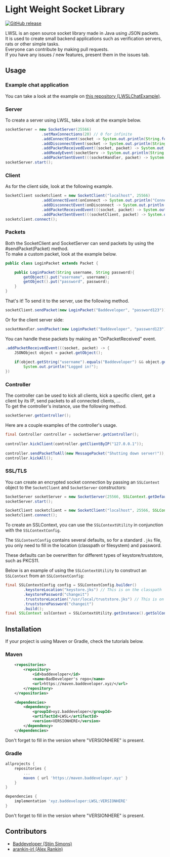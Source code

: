 # Light Weight Socket Library  
[![GitHub release](https://img.shields.io/github/release/StijnSimons/LWSL.svg)](https://github.com/StijnSimons/LWSL)

LWSL is an open source socket library made in Java using JSON packets.  
It is used to create small backend applications such as verification servers, rats or other simple tasks.  
Everyone can contribute by making pull requests.  
If you have any issues / new features, present them in the issues tab.  

## Usage

### Example chat application
You can take a look at the example on [this repository (LWSLChatExample)](https://github.com/StijnSimons/LWSLChatExample).

### Server
To create a server using LWSL, take a look at the example below.  
```java
socketServer = new SocketServer(25566)
                .setMaxConnections(20) // 0 for infinite
                .addConnectEvent(socket -> System.out.println(String.format("Client connected! (%s)", socket.toString())))
                .addDisconnectEvent(socket -> System.out.println(String.format("Client disconnected! (%s)", socket.toString())))
                .addPacketReceivedEvent((socket, packet) -> System.out.println(String.format("Packet received! (%s)", packet.getObject().toString())))
                .addReadyEvent(socketServ -> System.out.println(String.format("Socket server is ready for connections! (%s)", socketServ.getServerSocket().toString())))
                .addPacketSentEvent(((socketHandler, packet) -> System.out.println(String.format("Packet sent! (%s)", packet.getObject().toString()))));
socketServer.start();
```

### Client
As for the client side, look at the following example.  
```java
SocketClient socketclient = new SocketClient("localhost", 25566)
                .addConnectEvent(onConnect -> System.out.println("Connected!"))
                .addDisconnectEvent(onDisconnect -> System.out.println("Disconnected!"))
                .addPacketReceivedEvent(((socket, packet) -> System.out.println(String.format("Received packet %s from %s.", packet.getObject().toString(), socket.getAddress()))))
                .addPacketSentEvent(((socketClient, packet) -> System.out.println(String.format("Sent packet %s to %s.", packet.getObject().toString(), socketClient.getAddress()))));
socketclient.connect();
```

### Packets
Both the SocketClient and SocketServer can send packets by using the #sendPacket(Packet) method.  
To make a custom packet, look at the example below.
```java
public class LoginPacket extends Packet {

    public LoginPacket(String username, String password){
        getObject().put("username", username);
        getObject().put("password", password);
    }
}
```
That's it! To send it to the server, use the following method.
```java
socketClient.sendPacket(new LoginPacket("Baddeveloper", "password123"));
```
Or for the client server side:
```java
socketHandler.sendPacket(new LoginPacket("Baddeveloper", "password123"));
```
You can handle these packets by making an "OnPacketReceived" event.
```java
.addPacketReceivedEvent(((socket, packet) -> {
    JSONObject object = packet.getObject();
        
    if(object.getString("username").equals("Baddeveloper") && object.getString("password").equals("password123"))
    	System.out.println("Logged in!");
})
```
### Controller

The controller can be used to kick all clients, kick a specific client, get a client by its IP, send packets to all connected clients, ...  
To get the controller's instance, use the following method.
```java
socketServer.getController();
```

Here are a couple examples of the controller's usage.
```java
final Controller controller = socketServer.getController();
        
controller.kickClient(controller.getClientByIP("127.0.0.1"));
        
controller.sendPacketToAll(new MessagePacket("Shutting down server!"));
controller.kickAll();
```

### SSL/TLS

You can create an encrypted socket connection by passing an `SSLContext` object to the `SocketClient` and `SocketServer` constructors:

```java
SocketServer socketServer = new SocketServer(25566, SSLContext.getDefault());
socketServer.start();
```

```java
SocketClient socketclient = new SocketClient("localhost", 25566, SSLContext.getDefault())
socketclient.connect();
```

To create an SSLContext, you can use the `SSLContextUtility` in conjunction with the `SSLContextConfig`. 

The `SSLContextConfig` contains several defaults, so for a standard `.jks` file, you only need to fill in the location (classpath or filesystem) and password. 

These defaults can be overwritten for different types of keystore/truststore, such as PKCS11.

Below is an example of using the `SSLContextUtility` to construct an `SSLContext` from an `SSLContextConfig`:

```java
final SSLContextConfig config = SSLContextConfig.builder()
        .keystoreLocation("keystore.jks") // This is on the classpath
        .keystorePassword("changeit")
        .truststoreLocation("/usr/local/truststore.jks") // This is on the filesystem
        .truststorePassword("changeit")
        .build();
final SSLContext sslContext = SSLContextUtility.getInstance().getSslContext(config);
```

## Installation
If your project is using Maven or Gradle, check the tutorials below.

### Maven

```xml
    <repositories>
        <repository>
            <id>baddeveloper</id>
            <name>BadDeveloper's repo</name>
            <url>https://maven.baddeveloper.xyz/</url>
        </repository>
    </repositories>
```

```xml
    <dependencies>
        <dependency>
            <groupId>xyz.baddeveloper</groupId>
            <artifactId>LWSL</artifactId>
            <version>VERSIONHERE</version>
        </dependency>
    </dependencies>
```
Don't forget to fill in the version where "VERSIONHERE" is present.

### Gradle

```gradle
allprojects {
	repositories {
		...
		maven { url 'https://maven.baddeveloper.xyz' }
	}
}
```
```gradle
dependencies {
	implementation 'xyz.baddeveloper:LWSL:VERSIONHERE'
}
```
Don't forget to fill in the version where "VERSIONHERE" is present.  

## Contributors
- [Baddeveloper (Stijn Simons)](https://github.com/StijnSimons)
- [arankin-irl (Alex Rankin)](https://github.com/arankin-irl)
